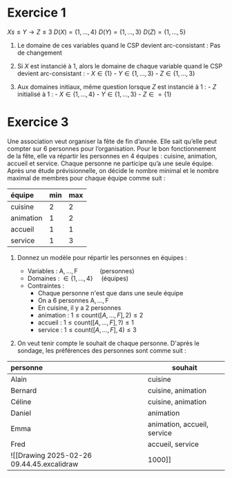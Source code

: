 # Exercice 1

$X s\leq Y \to Z \leq 3$
$D(X) = \{ 1, \dots, 4 \}$
$D(Y) = \{ 1, \dots, 3 \}$
$D(Z) = \{ 1, \dots, 5 \}$


1. Le domaine de ces variables quand le CSP devient arc-consistant :
	Pas de changement

2. Si $X$ est instancié à $1$, alors le domaine de chaque variable quand le CSP devient arc-consistant :
	   - $X \in \{ 1 \}$
	   - $Y \in \{ 1, \dots, 3 \}$
	   - $Z \in \{ 1, \dots, 3 \}$

3. Aux domaines initiaux, même question lorsque $Z$ est instancié à $1$ :
	   - $Z$ initialisé à $1$ :
		   - $X \in \{ 1, \dots, 4 \}$
		   - $Y \in \{ 1, \dots, 3 \}$
		   - $Z \in = \{ 1 \}$


# Exercice 3

Une association veut organiser la fête de fin d’année. Elle sait qu’elle peut compter sur 6 personnes pour l’organisation. Pour le bon fonctionnement de la fête, elle va répartir les personnes en 4 équipes : cuisine, animation, accueil et service. Chaque personne ne participe qu’a une seule équipe. Après une étude prévisionnelle, on décide le nombre minimal et le nombre maximal de membres pour chaque équipe comme suit :

| équipe    | min | max |
| :-------- | --- | --- |
| cuisine   | 2   | 2   |
| animation | 1   | 2   |
| accueil   | 1   | 1   |
| service   | 1   | 3   |

1. Donnez un modèle pour répartir les personnes en équipes :
   
   - Variables : $\text{A}, \dots, \text{F} ~~~~~~~~~~~~~\text{(personnes)}$
   - Domaines : $\in\{ 1, \dots, 4 \} ~~~~~\text{(équipes)}$
   - Contraintes : 
     - Chaque personne n'est que dans une seule équipe
     - On a 6 personnes $\text{A},\dots, \text{F}$
     - En cuisine, il y a 2 personnes
     - animation : $1\leq \text{count}([A,\dots,F], 2) \leq 2$
     - accueil : $1 \leq \text{count}([A, \dots, F], ?) \leq 1$
     - service : $1\leq \text{count}([A, \dots, F], 4) \leq 3$
2. On veut tenir compte le souhait de chaque personne. D'après le sondage, les préférences des personnes sont comme suit : 

| personne | souhait                     |
| :------- | --------------------------- |
| Alain    | cuisine                     |
| Bernard  | cuisine, animation          |
| Céline   | cuisine, animation          |
| Daniel   | animation                   |
| Emma     | animation, accueil, service |
| Fred     | accueil, service            |
![[Drawing 2025-02-26 09.44.45.excalidraw|1000]]